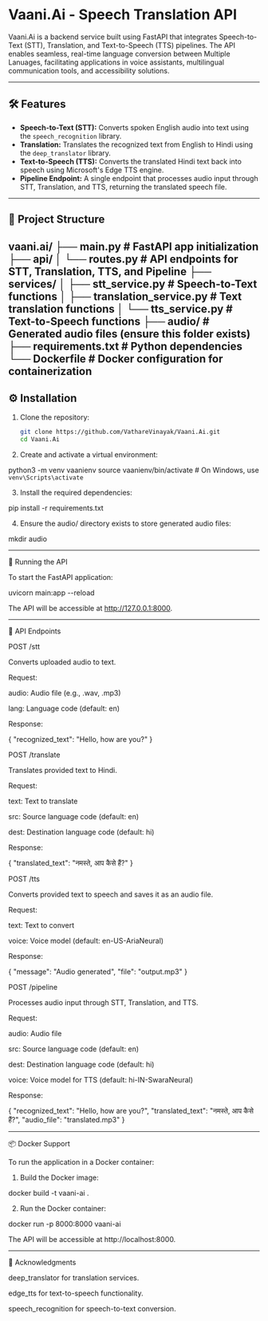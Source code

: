 # Vaani.Ai - Speech Translation API

Vaani.Ai is a backend service built using FastAPI that integrates Speech-to-Text (STT), Translation, and Text-to-Speech (TTS) pipelines. The API enables seamless, real-time language conversion between Multiple Lanuages, facilitating applications in voice assistants, multilingual communication tools, and accessibility solutions.

---

## 🛠️ Features

- **Speech-to-Text (STT):** Converts spoken English audio into text using the `speech_recognition` library.
- **Translation:** Translates the recognized text from English to Hindi using the `deep_translator` library.
- **Text-to-Speech (TTS):** Converts the translated Hindi text back into speech using Microsoft's Edge TTS engine.
- **Pipeline Endpoint:** A single endpoint that processes audio input through STT, Translation, and TTS, returning the translated speech file.

---

## 📁 Project Structure

vaani.ai/
├── main.py                  # FastAPI app initialization
├── api/
│   └── routes.py            # API endpoints for STT, Translation, TTS, and Pipeline
├── services/
│   ├── stt_service.py       # Speech-to-Text functions
│   ├── translation_service.py # Text translation functions
│   └── tts_service.py       # Text-to-Speech functions
├── audio/                   # Generated audio files (ensure this folder exists)
├── requirements.txt         # Python dependencies
└── Dockerfile               # Docker configuration for containerization
---

## ⚙️ Installation

1. Clone the repository:

   ```bash
   git clone https://github.com/VathareVinayak/Vaani.Ai.git
   cd Vaani.Ai

2. Create and activate a virtual environment:

python3 -m venv vaanienv
source vaanienv/bin/activate  # On Windows, use `venv\Scripts\activate`


3. Install the required dependencies:

pip install -r requirements.txt


4. Ensure the audio/ directory exists to store generated audio files:

mkdir audio




---

🚀 Running the API

To start the FastAPI application:

uvicorn main:app --reload

The API will be accessible at http://127.0.0.1:8000.


---

🧪 API Endpoints

POST /stt

Converts uploaded audio to text.

Request:

audio: Audio file (e.g., .wav, .mp3)

lang: Language code (default: en)


Response:

{
  "recognized_text": "Hello, how are you?"
}

POST /translate

Translates provided text to Hindi.

Request:

text: Text to translate

src: Source language code (default: en)

dest: Destination language code (default: hi)


Response:

{
  "translated_text": "नमस्ते, आप कैसे हैं?"
}

POST /tts

Converts provided text to speech and saves it as an audio file.

Request:

text: Text to convert

voice: Voice model (default: en-US-AriaNeural)


Response:

{
  "message": "Audio generated",
  "file": "output.mp3"
}

POST /pipeline

Processes audio input through STT, Translation, and TTS.

Request:

audio: Audio file

src: Source language code (default: en)

dest: Destination language code (default: hi)

voice: Voice model for TTS (default: hi-IN-SwaraNeural)


Response:

{
  "recognized_text": "Hello, how are you?",
  "translated_text": "नमस्ते, आप कैसे हैं?",
  "audio_file": "translated.mp3"
}


---

📦 Docker Support

To run the application in a Docker container:

1. Build the Docker image:

docker build -t vaani-ai .


2. Run the Docker container:

docker run -p 8000:8000 vaani-ai



The API will be accessible at http://localhost:8000.


---

📌 Acknowledgments

deep_translator for translation services.

edge_tts for text-to-speech functionality.

speech_recognition for speech-to-text conversion.




